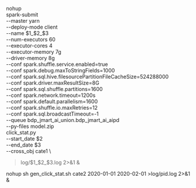 <!--
 * @Author: your name
 * @Date: 2020-08-11 18:10:23
 * @LastEditTime: 2020-08-11 18:33:02
 * @LastEditors: Please set LastEditors
 * @Description: In User Settings Edit
 * @FilePath: /baojie_userportrait/bdp平台使用经验/spark_submit.md
-->
nohup \
spark-submit \
--master yarn \
--deploy-mode client \
--name $1_$2_$3 \
--num-executors 60 \
--executor-cores 4 \
--executor-memory 7g \
--driver-memory 8g \
--conf spark.shuffle.service.enabled=true \
--conf spark.debug.maxToStringFields=1000 \
--conf spark.sql.hive.filesourcePartitionFileCacheSize=524288000 \
--conf spark.driver.maxResultSize=8G \
--conf spark.sql.shuffle.partitions=1600 \
--conf spark.network.timeout=1200s \
--conf spark.default.parallelism=1600 \
--conf spark.shuffle.io.maxRetries=12 \
--conf spark.sql.broadcastTimeout=-1 \
--queue bdp_jmart_ai_union.bdp_jmart_ai_aipd \
--py-files model.zip \
click_stat.py \
--start_date $2 \
--end_date $3 \
--cross_obj cate1 \
>log/$1_$2_$3.log 2>&1 &



nohup sh gen_click_stat.sh cate2 2020-01-01 2020-02-01 >log/pid.log 2>&1 &